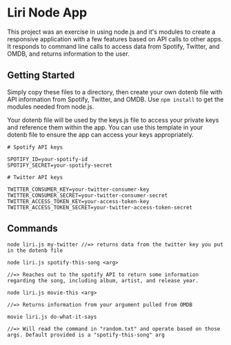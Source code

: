 # Liri Node App

This project was an exercise in using node.js and it's modules to create a responsive application with a few features based on API calls to other apps. It responds to command line calls to access data from Spotify, Twitter, and OMDB, and returns information to the user.

## Getting Started

Simply copy these files to a directory, then create your own dotenb file with API information from Spotify, Twitter, and OMDB. Use `npm install` to get the modules needed from node.js.

Your dotenb file will be used by the keys.js file to access your private keys and reference them within the app. You can use this template in your dotenb file to ensure the app can access your keys appropriately.

```
# Spotify API keys

SPOTIFY_ID=your-spotify-id
SPOTIFY_SECRET=your-spotify-secret

# Twitter API keys

TWITTER_CONSUMER_KEY=your-twitter-consumer-key
TWITTER_CONSUMER_SECRET=your-twitter-consumer-secret
TWITTER_ACCESS_TOKEN_KEY=your-access-token-key
TWITTER_ACCESS_TOKEN_SECRET=your-twitter-access-token-secret
```

## Commands

```
node liri.js my-twitter //=> returns data from the twitter key you put in the dotenb file

node liri.js spotify-this-song <arg>

//=> Reaches out to the spotify API to return some information regarding the song, including album, artist, and release year.

node liri.js movie-this <arg>

//=> Returns information from your argument pulled from OMDB

movie liri.js do-what-it-says 

//=> Will read the command in "random.txt" and operate based on those args. Default provided is a "spotify-this-song" arg
